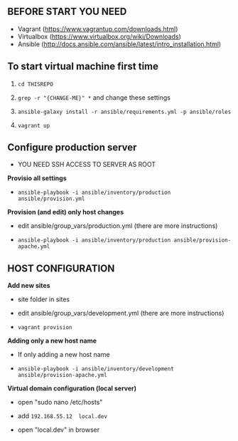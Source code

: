 ## BEFORE START YOU NEED ##
 * Vagrant (https://www.vagrantup.com/downloads.html)
 * Virtualbox (https://www.virtualbox.org/wiki/Downloads)
 * Ansible (http://docs.ansible.com/ansible/latest/intro_installation.html)








## To start virtual machine first time ##

 1. ``` cd THISREPO ```

 2. ``` grep -r "{CHANGE-ME}" * ``` and change these settings

 3. ``` ansible-galaxy install -r ansible/requirements.yml -p ansible/roles ```

 4. ``` vagrant up ```


## Configure production server ##
  * YOU NEED SSH ACCESS TO SERVER AS ROOT

**Provisio all settings**

* ``` ansible-playbook -i ansible/inventory/production ansible/provision.yml ```
  
  
**Provision (and edit) only host changes**

 * edit ansible/group_vars/production.yml (there are more instructions)

 * ``` ansible-playbook -i ansible/inventory/production ansible/provision-apache.yml ```
 
 
 

## HOST CONFIGURATION ##


**Add new sites**

 * site folder in sites

 * edit ansible/group_vars/development.yml (there are more instructions)

 * ``` vagrant provision ```


 **Adding only a new host name**

 * If only adding a new host name

 * ``` ansible-playbook -i ansible/inventory/development ansible/provision-apache.yml ```


**Virtual domain configuration (local server)**

 * open "sudo nano /etc/hosts"

 * add ``` 192.168.55.12  local.dev ```

 * open "local.dev" in browser
